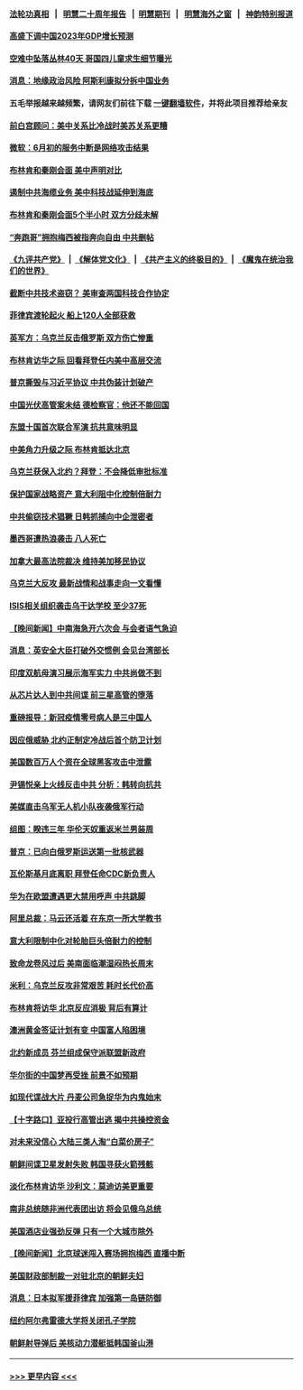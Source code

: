 #### [法轮功真相](https://github.com/gfw-breaker/truth/blob/master/README.md?t=0) &nbsp;&nbsp;|&nbsp;&nbsp; [明慧二十周年报告](https://github.com/gfw-breaker/mh-reports/blob/master/README.md?t=0) &nbsp;&nbsp;|&nbsp;&nbsp;[明慧期刊](https://github.com/gfw-breaker/mh-qikan) &nbsp;&nbsp;|&nbsp;&nbsp; [明慧海外之窗](https://github.com/gfw-breaker/mh-news/blob/master/README.md?t=0) &nbsp;&nbsp;|&nbsp;&nbsp; [神韵特别报道](https://github.com/gfw-breaker/mh-news/blob/master/shenyun.md?t=0)
#### [高盛下调中国2023年GDP增长预测](../pages/nsc418/n14018677.md?t=06191543) 
#### [空难中坠落丛林40天 哥国四儿童求生细节曝光](../pages/nsc418/n14018609.md?t=06191543) 
#### [消息：地缘政治风险 阿斯利康拟分拆中国业务](../pages/nsc418/n14018603.md?t=06191543) 
#### 五毛举报越来越频繁，请网友们前往下载 [一键翻墙软件](https://github.com/gfw-breaker/ssr-accounts)，并将此项目推荐给亲友
#### [前白宫顾问：美中关系比冷战时美苏关系更糟](../pages/nsc418/n14018499.md?t=06191543) 
#### [微软：6月初的服务中断是网络攻击结果](../pages/nsc418/n14018438.md?t=06191543) 
#### [布林肯和秦刚会面 美中声明对比](../pages/nsc418/n14018469.md?t=06191543) 
#### [遏制中共海缆业务 美中科技战延伸到海底](../pages/nsc418/n14018151.md?t=06191543) 
#### [布林肯和秦刚会面5个半小时 双方分歧未解](../pages/nsc418/n14018244.md?t=06191543) 
#### [“奔跑哥”拥抱梅西被指奔向自由 中共删帖](../pages/nsc418/n14018351.md?t=06191543) 
#### [《九评共产党》](https://github.com/begood0513/9ping.md/blob/master/README.md) &nbsp;|&nbsp; [《解体党文化》](../../../../jtdwh.md/blob/master/README.md)  &nbsp;|&nbsp; [《共产主义的终极目的》](../../../../gczydzjmd.md/blob/master/README.md) &nbsp;|&nbsp; [《魔鬼在统治我们的世界》](../../../../mgztzwmdsj.md/blob/master/README.md) 
#### [截断中共技术盗窃？ 美审查两国科技合作协定](../pages/nsc418/n14018310.md?t=06191543) 
#### [菲律宾渡轮起火 船上120人全部获救](../pages/nsc418/n14018330.md?t=06191543) 
#### [英军方：乌克兰反击俄罗斯 双方伤亡惨重](../pages/nsc418/n14018296.md?t=06191543) 
#### [布林肯访华之际 回看拜登任内美中高层交流](../pages/nsc418/n14018243.md?t=06191543) 
#### [普京撕毁与习近平协议 中共伪装计划破产](../pages/nsc418/n14018227.md?t=06191543) 
#### [中国光伏高管案未结 德检察官：他还不能回国](../pages/nsc418/n14018180.md?t=06191543) 
#### [东盟十国首次联合军演 抗共意味明显](../pages/nsc418/n14018229.md?t=06191543) 
#### [中美角力升级之际 布林肯抵达北京](../pages/nsc418/n14018163.md?t=06191543) 
#### [乌克兰获保入北约？拜登：不会降低审批标准](../pages/nsc418/n14018081.md?t=06191543) 
#### [保护国家战略资产 意大利阻中化控制倍耐力](../pages/nsc418/n14018042.md?t=06191543) 
#### [中共偷窃技术猖獗 日韩抓捕向中企泄密者](../pages/nsc418/n14018048.md?t=06191543) 
#### [墨西哥遭热浪袭击 八人死亡](../pages/nsc418/n14018045.md?t=06191543) 
#### [加拿大最高法院裁决 维持美加移民协议](../pages/nsc418/n14018037.md?t=06191543) 
#### [乌克兰大反攻 最新战情和战事走向一文看懂](../pages/nsc418/n14018012.md?t=06191543) 
#### [ISIS相关组织袭击乌干达学校 至少37死](../pages/nsc418/n14017962.md?t=06191543) 
#### [【晚间新闻】中南海急开六次会 与会者语气急迫](../pages/nsc418/n14017887.md?t=06191543) 
#### [消息：英安全大臣打破外交惯例 会见台湾部长](../pages/nsc418/n14017804.md?t=06191543) 
#### [印度双航母演习展示海军实力 中共尚做不到](../pages/nsc418/n14017780.md?t=06191543) 
#### [从芯片达人到中共间谍 前三星高管的堕落](../pages/nsc418/n14017709.md?t=06191543) 
#### [重磅报导：新冠疫情零号病人是三中国人](../pages/nsc418/n14017445.md?t=06191543) 
#### [因应俄威胁 北约正制定冷战后首个防卫计划](../pages/nsc418/n14017757.md?t=06191543) 
#### [美国数百万人个资在全球黑客攻击中泄露](../pages/nsc418/n14017673.md?t=06191543) 
#### [尹锡悦亲上火线反击中共 分析：韩转向抗共](../pages/nsc418/n14017642.md?t=06191543) 
#### [美媒直击乌军无人机小队夜袭俄军行动](../pages/nsc418/n14017600.md?t=06191543) 
#### [组图：睽违三年 华伦天奴重返米兰男装周](../pages/nsc418/n14017572.md?t=06191543) 
#### [普京：已向白俄罗斯运送第一批核武器](../pages/nsc418/n14017603.md?t=06191543) 
#### [瓦伦斯基月底离职 拜登任命CDC新负责人](../pages/nsc418/n14017621.md?t=06191543) 
#### [华为在欧盟遭遇更大禁用呼声 中共跳脚](../pages/nsc418/n14017544.md?t=06191543) 
#### [阿里总裁：马云还活着 在东京一所大学教书](../pages/nsc418/n14017636.md?t=06191543) 
#### [意大利限制中化对轮胎巨头倍耐力的控制](../pages/nsc418/n14017605.md?t=06191543) 
#### [致命龙卷风过后 美南面临潮湿闷热长周末](../pages/nsc418/n14017575.md?t=06191543) 
#### [米利：乌克兰反攻非常艰苦 耗时长代价高](../pages/nsc418/n14017510.md?t=06191543) 
#### [布林肯将访华 北京反应消极 背后有算计](../pages/nsc418/n14017558.md?t=06191543) 
#### [澳洲黄金签证计划有变 中国富人陷困境](../pages/nsc418/n14017509.md?t=06191543) 
#### [北约新成员 芬兰组成保守派联盟新政府](../pages/nsc418/n14017561.md?t=06191543) 
#### [华尔街的中国梦再受挫 前景不如预期](../pages/nsc418/n14017559.md?t=06191543) 
#### [如现代谍战大片 丹麦公司急捉华为内鬼始末](../pages/nsc418/n14017557.md?t=06191543) 
#### [【十字路口】亚投行高管出逃 揭中共操控资金](../pages/nsc418/n14017447.md?t=06191543) 
#### [对未来没信心 大陆三类人淘“白菜价房子”](../pages/nsc418/n14017549.md?t=06191543) 
#### [朝鲜间谍卫星发射失败 韩国寻获火箭残骸](../pages/nsc418/n14017476.md?t=06191543) 
#### [淡化布林肯访华 沙利文：莫迪访美更重要](../pages/nsc418/n14017351.md?t=06191543) 
#### [南非总统随非洲代表团出访 将会见俄乌总统](../pages/nsc418/n14017418.md?t=06191543) 
#### [美国酒店业强劲反弹 只有一个大城市除外](../pages/nsc418/n14017326.md?t=06191543) 
#### [【晚间新闻】北京球迷闯入赛场拥抱梅西 直播中断](../pages/nsc418/n14016915.md?t=06191543) 
#### [美国财政部制裁一对驻北京的朝鲜夫妇](../pages/nsc418/n14017310.md?t=06191543) 
#### [消息：日本拟军援菲律宾 加强第一岛链防御](../pages/nsc418/n14017290.md?t=06191543) 
#### [纽约阿尔弗雷德大学将关闭孔子学院](../pages/nsc418/n14017117.md?t=06191543) 
#### [朝鲜射导弹后 美核动力潜艇抵韩国釜山港](../pages/nsc418/n14017097.md?t=06191543) 

----
#### [ >>> 更早内容 <<< ](../indexes/nsc418-earlier.md)
